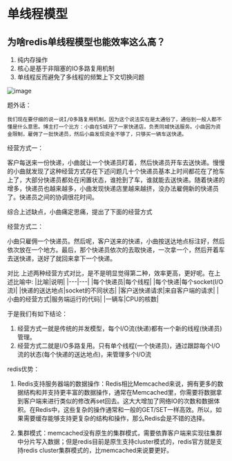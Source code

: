 
# 单线程模型

## 为啥redis单线程模型也能效率这么高？
 
1. 纯内存操作
2. 核心是基于非阻塞的IO多路复用机制
3. 单线程反而避免了多线程的频繁上下文切换问题

![image](http://java-run-blog.oss-cn-zhangjiakou.aliyuncs.com/file/9f8a445961454fa2a284276cfab76f93)

题外话：

    我们现在要仔细的说一说I/O多路复用机制，因为这个说法实在是太通俗了，通俗到一般人都不懂是什么意思。博主打一个比方：小曲在S城开了一家快递店，负责同城快送服务。小曲因为资金限制，雇佣了一批快递员，然后小曲发现资金不够了，只够买一辆车送快递。

经营方式一：

客户每送来一份快递，小曲就让一个快递员盯着，然后快递员开车去送快递。慢慢的小曲就发现了这种经营方式存在下述问题几十个快递员基本上时间都花在了抢车上了，大部分快递员都处在闲置状态，谁抢到了车，谁就能去送快递。随着快递的增多，快递员也越来越多，小曲发现快递店里越来越挤，没办法雇佣新的快递员了。快递员之间的协调很花时间。

综合上述缺点，小曲痛定思痛，提出了下面的经营方式

经营方式二：

小曲只雇佣一个快递员。然后呢，客户送来的快递，小曲按送达地点标注好，然后依次放在一个地方。最后，那个快递员依次的去取快递，一次拿一个，然后开着车去送快递，送好了就回来拿下一个快递。

对比
上述两种经营方式对比，是不是明显觉得第二种，效率更高，更好呢。在上述比喻中:
|比喻|说明|
|---|---|
|每个快递员|每个线程|
|每个快递|每个socket(I/O流)|
|快递的送达地点|socket的不同状态|
|客户送快递请求|来自客户端的请求|
|小曲的经营方式|服务端运行的代码|
|一辆车|CPU的核数|

于是我们有如下结论：
1. 经营方式一就是传统的并发模型，每个I/O流(快递)都有一个新的线程(快递员)管理。
2. 经营方式二就是I/O多路复用。只有单个线程(一个快递员)，通过跟踪每个I/O流的状态(每个快递的送达地点)，来管理多个I/O流


redis优势：

1. Redis支持服务器端的数据操作：Redis相比Memcached来说，拥有更多的数据结构和并支持更丰富的数据操作，通常在Memcached里，你需要将数据拿到客户端来进行类似的修改再set回去。这大大增加了网络IO的次数和数据体积。在Redis中，这些复杂的操作通常和一般的GET/SET一样高效。所以，如果需要缓存能够支持更复杂的结构和操作，那么Redis会是不错的选择。
   
2. 集群模式：memcached没有原生的集群模式，需要依靠客户端来实现往集群中分片写入数据；但是redis目前是原生支持cluster模式的，redis官方就是支持redis cluster集群模式的，比memcached来说要更好。

